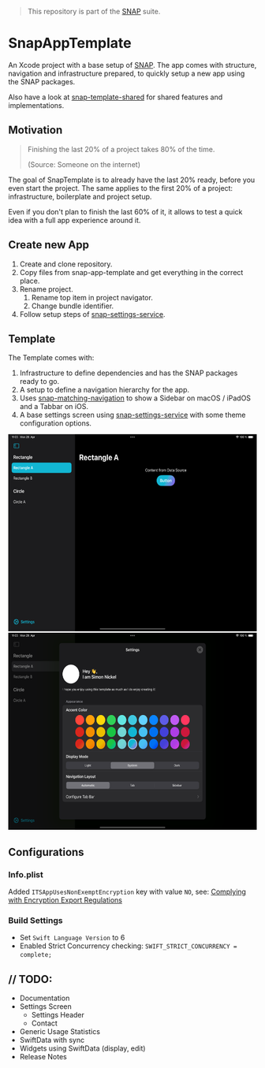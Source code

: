 > This repository is part of the [SNAP](https://github.com/simonnickel/snap) suite.


# SnapAppTemplate

An Xcode project with a base setup of [SNAP](https://github.com/simonnickel/snap). The app comes with structure, navigation and infrastructure prepared, to quickly setup a new app using the SNAP packages.

Also have a look at [snap-template-shared](https://github.com/simonnickel/snap-template-shared) for shared features and implementations.


## Motivation

> Finishing the last 20% of a project takes 80% of the time.
>
> (Source: Someone on the internet)

The goal of SnapTemplate is to already have the last 20% ready, before you even start the project. The same applies to the first 20% of a project: infrastructure, boilerplate and project setup. 

Even if you don't plan to finish the last 60% of it, it allows to test a quick idea with a full app experience around it.


## Create new App

1. Create and clone repository.
2. Copy files from snap-app-template and get everything in the correct place.
3. Rename project.
    1. Rename top item in project navigator.
    2. Change bundle identifier.
4. Follow setup steps of [snap-settings-service](https://github.com/simonnickel/snap-settings-service#setup).


## Template

The Template comes with:
 
1. Infrastructure to define dependencies and has the SNAP packages ready to go.
2. A setup to define a navigation hierarchy for the app.
3. Uses [snap-matching-navigation](https://github.com/simonnickel/snap-matching-navigation) to show a Sidebar on macOS / iPadOS and a Tabbar on iOS.
4. A base settings screen using [snap-settings-service](https://github.com/simonnickel/snap-settings-service) with some theme configuration options. 

<img src="/screenshot.png" height="400">
<img src="/screenshot-settings.png" height="400">


## Configurations

### Info.plist

Added `ITSAppUsesNonExemptEncryption` key with value `NO`, see: [Complying with Encryption Export Regulations](https://developer.apple.com/documentation/security/complying_with_encryption_export_regulations)

### Build Settings

 - Set `Swift Language Version` to 6
 - Enabled Strict Concurrency checking: `SWIFT_STRICT_CONCURRENCY = complete;`


## // TODO:  

- Documentation
- Settings Screen
    - Settings Header
    - Contact
- Generic Usage Statistics
- SwiftData with sync
- Widgets using SwiftData (display, edit)
- Release Notes
